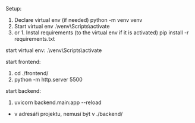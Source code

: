 Setup:
1. Declare virtual env (if needed)
python -m venv venv
2. Start virtual env
.\\venv\\Scripts\\activate
3. or 1. Instal requirements (to the virtual env if it is activated)
pip install -r requirements.txt


start virtual env:
.\\venv\\Scripts\\activate


start frontend:

1. cd ./frontend/
2. python -m http.server 5500



start backend:

1. uvicorn backend.main:app --reload

- v adresáři projektu, nemusí být v ./backend/

